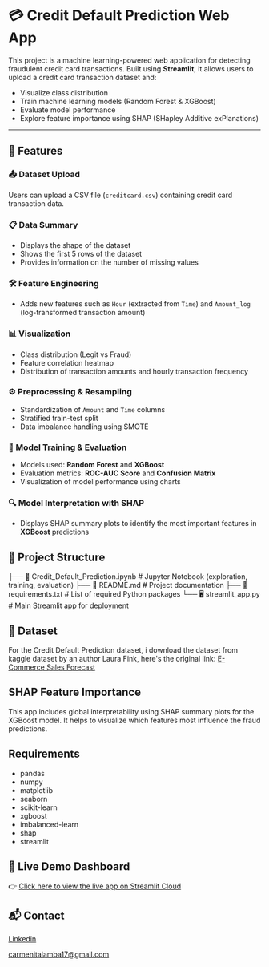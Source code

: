 # 💳 Credit Default Prediction Web App

This project is a machine learning-powered web application for detecting fraudulent credit card transactions. Built using **Streamlit**, it allows users to upload a credit card transaction dataset and:

- Visualize class distribution
- Train machine learning models (Random Forest & XGBoost)
- Evaluate model performance
- Explore feature importance using SHAP (SHapley Additive exPlanations)

---

## 🚀 Features
### 📤 Dataset Upload
Users can upload a CSV file (`creditcard.csv`) containing credit card transaction data.

### 📋 Data Summary
- Displays the shape of the dataset  
- Shows the first 5 rows of the dataset  
- Provides information on the number of missing values  

### 🛠️ Feature Engineering
- Adds new features such as `Hour` (extracted from `Time`) and `Amount_log` (log-transformed transaction amount)

### 📊 Visualization
- Class distribution (Legit vs Fraud)  
- Feature correlation heatmap  
- Distribution of transaction amounts and hourly transaction frequency  

### ⚙️ Preprocessing & Resampling
- Standardization of `Amount` and `Time` columns  
- Stratified train-test split  
- Data imbalance handling using SMOTE  

### 🧠 Model Training & Evaluation
- Models used: **Random Forest** and **XGBoost**  
- Evaluation metrics: **ROC-AUC Score** and **Confusion Matrix**  
- Visualization of model performance using charts  

### 🔍 Model Interpretation with SHAP

- Displays SHAP summary plots to identify the most important features in **XGBoost** predictions

## 📁 Project Structure

├── 📓 Credit_Default_Prediction.ipynb # Jupyter Notebook (exploration, training, evaluation)
├── 📄 README.md # Project documentation
├── 📄 requirements.txt # List of required Python packages
└── 🖥️ streamlit_app.py # Main Streamlit app for deployment

## 🧪 Dataset

For the Credit Default Prediction dataset, i download the dataset from kaggle dataset by an author Laura Fink, here's the original link:
[E-Commerce Sales Forecast]([https://www.kaggle.com/code/allunia/e-commerce-sales-forecast/input?select=data.csv](https://www.kaggle.com/datasets/mlg-ulb/creditcardfraud))


## SHAP Feature Importance

This app includes global interpretability using SHAP summary plots for the XGBoost model. It helps to visualize which features most influence the fraud predictions.

## Requirements

- pandas
- numpy
- matplotlib
- seaborn
- scikit-learn
- xgboost
- imbalanced-learn
- shap
- streamlit

## 🔗 Live Demo Dashboard 

👉 [Click here to view the live app on Streamlit Cloud](https://credit-default-prediction-mdyuusc4xishwn5fakpxbq.streamlit.app/)

## 📬 Contact
[Linkedin](https://www.linkedin.com/in/carmenita-lamba-6a7555220/)

carmenitalamba17@gmail.com
